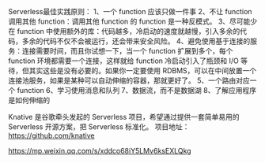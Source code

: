 Serverless最佳实践原则：
1、一个 function 应该只做一件事
2、不让 function 调用其他 function：调用其他 function 的 function 是一种反模式。
3、尽可能少在 function 中使用额外的库：代码越多，冷启动的速度就越慢，引入多余的代码，多余的代码不仅不会被运行，还会带来安全风险。
4、避免使用基于连接的服务：连接需要时间，而且你试想一下，当一个 function 扩展到多个，每个 function 环境都需要一个连接，这样就给 function 冷启动引入了瓶颈和 I/O 等待，但其实这些是没有必要的。如果你一定要使用 RDBMS，可以在中间放置一个连接池服务，如果是某种可以自动伸缩的容器，那就更好了。
5、一个路由对应一个 function
6、学习使用消息和队列
7、数据流，而不是数据湖
8、了解应用程序是如何伸缩的



Knative 是谷歌牵头发起的 Serverless 项目，希望通过提供一套简单易用的 Serverless 开源方案，把 Serverless 标准化。
项目地址：https://github.com/knative


https://mp.weixin.qq.com/s/xddco68iY5LMv6ksEXLQkg


